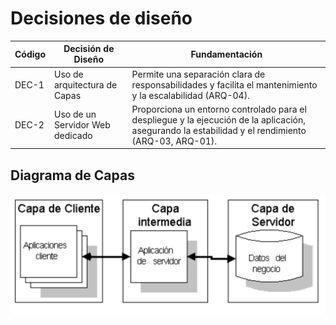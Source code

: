 # Decisiones de diseño

| Código | Decisión de Diseño                       | Fundamentación                                                                                                                                              |
|--------|------------------------------------------|-------------------------------------------------------------------------------------------------------------------------------------------------------------|
| DEC-1  | Uso de arquitectura de Capas             | Permite una separación clara de responsabilidades y facilita el mantenimiento y la escalabilidad (ARQ-04).                                                  |
| DEC-2  | Uso de un Servidor Web dedicado          | Proporciona un entorno controlado para el despliegue y la ejecución de la aplicación, asegurando la estabilidad y el rendimiento (ARQ-03, ARQ-01).          |

## Diagrama de Capas

![arqui](/s01-Grupo3-MusicFest/Proyecto/Imagenes/arqui.png)